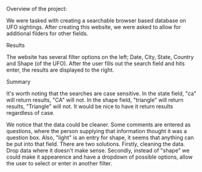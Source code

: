 Overview of the project:

We were tasked with creating a searchable browser based database on UFO sightings. 
After creating this website, we were asked to allow for additional filders for other fields.

Results

The website has several filter options on the left; Date, City, State, Country and Shape (of the UFO). 
After the user fills out the search field and hits enter, the results are displayed to the right.

Summary

It's worth noting that the searches are case sensitive. In the state field, "ca" will return results, "CA" will not.
In the shape field, "triangle" will return results, "Triangle" will not. It would be nice to have it return results 
regardless of case. 

We notice that the data could be cleaner. Some comments are entered as questions, where the person supplying that
information thought it was a question box. Also, "light" is an entry for shape, it seems that anything can be put
into that field. There are two solutions. Firstly, cleaning the data. Drop data where it doesn't make sense.
Secondly, instead of "shape" we could make it appearence and have a dropdown of possible options, allow the user to
select or enter in another filter. 